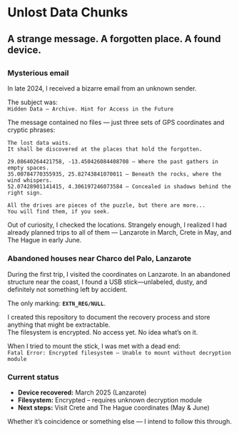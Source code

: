 # Unlost Data Chunks
## A strange message. A forgotten place. A found device.
##

### Mysterious email

In late 2024, I received a bizarre email from an unknown sender.

The subject was:  
`Hidden Data – Archive. Hint for Access in the Future`

The message contained no files — just three sets of GPS coordinates and cryptic phrases:
```
The lost data waits.  
It shall be discovered at the places that hold the forgotten.

29.08640264421758, -13.450426084408708 – Where the past gathers in empty spaces.
35.00784770355935, 25.82743841070011 – Beneath the rocks, where the wind whispers.
52.07428901141415, 4.306197246073584 – Concealed in shadows behind the right sign.

All the drives are pieces of the puzzle, but there are more...  
You will find them, if you seek.
```

Out of curiosity, I checked the locations. Strangely enough, I realized I had already planned trips to all of them —
Lanzarote in March, Crete in May, and The Hague in early June.

### Abandoned houses near Charco del Palo, Lanzarote
During the first trip, I visited the coordinates on Lanzarote. In an abandoned structure near the coast, I found a USB
stick—unlabeled, dusty, and definitely not something left by accident.

The only marking: **`EXTN_REG/NULL`**.

I created this repository to document the recovery process and store anything that might be extractable.  
The filesystem is encrypted. No access yet. No idea what’s on it.

When I tried to mount the stick, I was met with a dead end:  
`Fatal Error: Encrypted filesystem – Unable to mount without decryption module`

### Current status
- **Device recovered:** March 2025 (Lanzarote)
- **Filesystem:** Encrypted – requires unknown decryption module
- **Next steps:** Visit Crete and The Hague coordinates (May & June)

Whether it’s coincidence or something else — I intend to follow this through.
